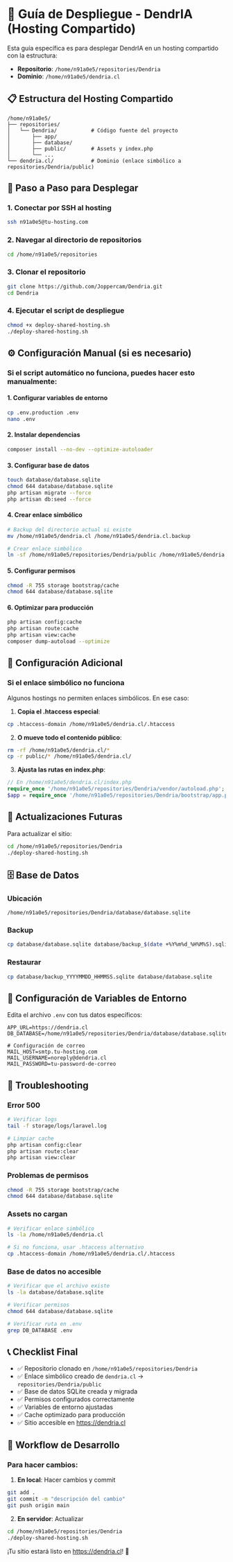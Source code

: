 # 🚀 Guía de Despliegue - DendrIA (Hosting Compartido)

Esta guía específica es para desplegar DendrIA en un hosting compartido con la estructura:
- **Repositorio**: `/home/n91a0e5/repositories/Dendria`
- **Dominio**: `/home/n91a0e5/dendria.cl`

## 📋 Estructura del Hosting Compartido

```
/home/n91a0e5/
├── repositories/
│   └── Dendria/           # Código fuente del proyecto
│       ├── app/
│       ├── database/
│       ├── public/        # Assets y index.php
│       └── ...
└── dendria.cl/            # Dominio (enlace simbólico a repositories/Dendria/public)
```

## 🔧 Paso a Paso para Desplegar

### 1. Conectar por SSH al hosting

```bash
ssh n91a0e5@tu-hosting.com
```

### 2. Navegar al directorio de repositorios

```bash
cd /home/n91a0e5/repositories
```

### 3. Clonar el repositorio

```bash
git clone https://github.com/Joppercam/Dendria.git
cd Dendria
```

### 4. Ejecutar el script de despliegue

```bash
chmod +x deploy-shared-hosting.sh
./deploy-shared-hosting.sh
```

## ⚙️ Configuración Manual (si es necesario)

### Si el script automático no funciona, puedes hacer esto manualmente:

#### 1. Configurar variables de entorno
```bash
cp .env.production .env
nano .env
```

#### 2. Instalar dependencias
```bash
composer install --no-dev --optimize-autoloader
```

#### 3. Configurar base de datos
```bash
touch database/database.sqlite
chmod 644 database/database.sqlite
php artisan migrate --force
php artisan db:seed --force
```

#### 4. Crear enlace simbólico
```bash
# Backup del directorio actual si existe
mv /home/n91a0e5/dendria.cl /home/n91a0e5/dendria.cl.backup

# Crear enlace simbólico
ln -sf /home/n91a0e5/repositories/Dendria/public /home/n91a0e5/dendria.cl
```

#### 5. Configurar permisos
```bash
chmod -R 755 storage bootstrap/cache
chmod 644 database/database.sqlite
```

#### 6. Optimizar para producción
```bash
php artisan config:cache
php artisan route:cache
php artisan view:cache
composer dump-autoload --optimize
```

## 🔧 Configuración Adicional

### Si el enlace simbólico no funciona

Algunos hostings no permiten enlaces simbólicos. En ese caso:

1. **Copia el .htaccess especial**:
```bash
cp .htaccess-domain /home/n91a0e5/dendria.cl/.htaccess
```

2. **O mueve todo el contenido público**:
```bash
rm -rf /home/n91a0e5/dendria.cl/*
cp -r public/* /home/n91a0e5/dendria.cl/
```

3. **Ajusta las rutas en index.php**:
```php
// En /home/n91a0e5/dendria.cl/index.php
require_once '/home/n91a0e5/repositories/Dendria/vendor/autoload.php';
$app = require_once '/home/n91a0e5/repositories/Dendria/bootstrap/app.php';
```

## 🔄 Actualizaciones Futuras

Para actualizar el sitio:

```bash
cd /home/n91a0e5/repositories/Dendria
./deploy-shared-hosting.sh
```

## 🗄️ Base de Datos

### Ubicación
```
/home/n91a0e5/repositories/Dendria/database/database.sqlite
```

### Backup
```bash
cp database/database.sqlite database/backup_$(date +%Y%m%d_%H%M%S).sqlite
```

### Restaurar
```bash
cp database/backup_YYYYMMDD_HHMMSS.sqlite database/database.sqlite
```

## 🔐 Configuración de Variables de Entorno

Edita el archivo `.env` con tus datos específicos:

```env
APP_URL=https://dendria.cl
DB_DATABASE=/home/n91a0e5/repositories/Dendria/database/database.sqlite

# Configuración de correo
MAIL_HOST=smtp.tu-hosting.com
MAIL_USERNAME=noreply@dendria.cl
MAIL_PASSWORD=tu-password-de-correo
```

## 🐛 Troubleshooting

### Error 500
```bash
# Verificar logs
tail -f storage/logs/laravel.log

# Limpiar cache
php artisan config:clear
php artisan route:clear
php artisan view:clear
```

### Problemas de permisos
```bash
chmod -R 755 storage bootstrap/cache
chmod 644 database/database.sqlite
```

### Assets no cargan
```bash
# Verificar enlace simbólico
ls -la /home/n91a0e5/dendria.cl

# Si no funciona, usar .htaccess alternativo
cp .htaccess-domain /home/n91a0e5/dendria.cl/.htaccess
```

### Base de datos no accesible
```bash
# Verificar que el archivo existe
ls -la database/database.sqlite

# Verificar permisos
chmod 644 database/database.sqlite

# Verificar ruta en .env
grep DB_DATABASE .env
```

## 📞 Checklist Final

- ✅ Repositorio clonado en `/home/n91a0e5/repositories/Dendria`
- ✅ Enlace simbólico creado de `dendria.cl` → `repositories/Dendria/public`
- ✅ Base de datos SQLite creada y migrada
- ✅ Permisos configurados correctamente
- ✅ Variables de entorno ajustadas
- ✅ Cache optimizado para producción
- ✅ Sitio accesible en https://dendria.cl

## 🔄 Workflow de Desarrollo

### Para hacer cambios:

1. **En local**: Hacer cambios y commit
```bash
git add .
git commit -m "descripción del cambio"
git push origin main
```

2. **En servidor**: Actualizar
```bash
cd /home/n91a0e5/repositories/Dendria
./deploy-shared-hosting.sh
```

¡Tu sitio estará listo en https://dendria.cl! 🎉